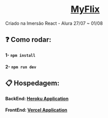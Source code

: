 <h1 align="center"><a href="https://myflix-react.vercel.app/">MyFlix</a></h1>

Criado na Imersão React - Alura
27/07 ~ 01/08

## :question: Como rodar:
#### 1- `npm install`
#### 2- `npm run dev`

## :clipboard: Hospedagem:
#### BackEnd: [Heroku Application](https://myflix-react.herokuapp.com/categorias)
#### FrontEnd: [Vercel Application](https://myflix-react.vercel.app/)
